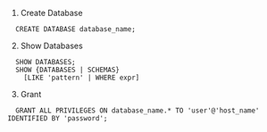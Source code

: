 1. Create Database
```mysql
  CREATE DATABASE database_name;
```
2. Show Databases
```mysql
  SHOW DATABASES;
  SHOW {DATABASES | SCHEMAS}
    [LIKE 'pattern' | WHERE expr]

```
3. Grant
```mysql
  GRANT ALL PRIVILEGES ON database_name.* TO 'user'@'host_name' IDENTIFIED BY 'password';
```

